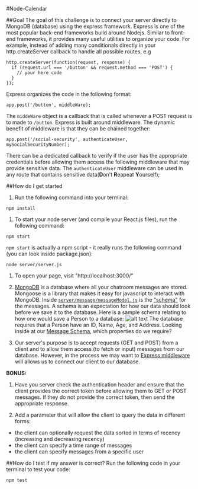 #Node-Calendar

##Goal
The goal of this challenge is to connect your server directly to MongoDB (database) using the express framework. Express is one of the most popular back-end frameworks build around Nodejs. Similar to front-end frameworks, it provides many useful utilities to organize your code. For example, instead of adding many conditionals directly in your http.createServer callback to handle all possible routes, e.g
````
http.createServer(function(request, response) {
  if (request.url === '/button' && request.method === 'POST') {
    // your here code
  }
});
````
Express organizes the code in the following format:
````
app.post('/button', middleWare);
````
The ```middeWare``` object is a callback that is called whenever a POST request is to made to ```/button```. Express is built around middleware. The dynamic benefit of middleware is that they can be chained together:
````
app.post('/social-security', authenticateUser, mySocialSecurityNumber);
````
There can be a dedicated callback to verify if the user has the appropriate credentials before allowing them access the following middleware that may provide sensitive data. The ```authenticateUser``` middleware can be used in any route that contains sensitive data(**D**on't **R**eapeat **Y**ourself);

##How do I get started
1. Run the following command into your terminal:
````
npm install
````

1. To start your node server (and compile your React.js files), run the following command:
````
npm start
````
```npm start``` is actually a npm script - it really runs the following command (you can look inside package.json):
````
node server/server.js
````

1. To open your page, visit "http://localhost:3000/"

1. [MongoDB](http://mongoosejs.com/docs/guide.html) is a database where all your chatroom messages are stored. Mongoose is a library that makes it easy for javascript to interact with MongoDB.
Inside [```server/message/messageModel.js```](./server/message/messageModel.js) is the ["schema"](https://en.wikipedia.org/wiki/Database_schema) for the messages. A schema is an expectation for how our data should look before we save it to the database. Here is a sample schema relating to how one would save a Person to a database:
![alt text](http://slick.typesafe.com/doc/2.1.0/_images/from-sql-to-slick.person-address.png)
The database requires that a Person have an ID, Name, Age, and Address. Looking inside at our [Message Schema](./server/message/messageModel.js), which properties do we require?

1. Our server's purpose is to accept requests (GET and POST) from a client and to allow them access (to fetch or input) messages from our database. However, in the process we may want to [Express middleware](http://expressjs.com/guide/using-middleware.html) will allows us to connect our client to our database.

**BONUS:**

1. Have you server check the authentication header and ensure that the client provides the correct token before allowing them to GET or POST messages. If they do not provide the correct token, then send the appropriate response.

1. Add a parameter that will allow the client to query the data in different forms:
  - the client can optionally request the data sorted in terms of recency (increasing and decreasing recency)
  - the client can specify a time range of messages
  - the client can specify messages from a specific user

##How do I test if my answer is correct?
Run the following code in your terminal to test your code:
````
npm test
````